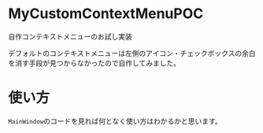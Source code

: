 # MyCustomContextMenuPOC
自作コンテキストメニューのお試し実装

デフォルトのコンテキストメニューは左側のアイコン・チェックボックスの余白を消す手段が見つからなかったので自作してみました。

# 使い方
`MainWindow`のコードを見れば何となく使い方はわかるかと思います。


